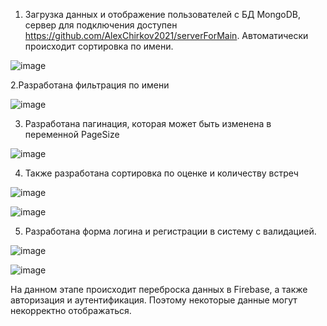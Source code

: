 1. Загрузка данных и отображение пользователей с БД MongoDB, сервер для подключения доступен https://github.com/AlexChirkov2021/serverForMain.
Автоматически происходит сортировка по имени.

![image](https://user-images.githubusercontent.com/83139924/177537740-ae8750b4-35bd-43c4-9c91-127e6d8e741d.png)

2.Разработана фильтрация по имени

![image](https://user-images.githubusercontent.com/83139924/177538111-78d1d30b-9d7a-4530-a7bf-484c78cbf7a9.png)

3. Разработана пагинация, которая может быть изменена в переменной PageSize

![image](https://user-images.githubusercontent.com/83139924/177538289-4fe31dcb-064e-4202-9554-a7465ce27e4f.png)

4. Также разработана сортировка по оценке и количеству встреч

![image](https://user-images.githubusercontent.com/83139924/177538371-7fd0484a-942f-458b-aee5-cb1c0dbc7adf.png)

![image](https://user-images.githubusercontent.com/83139924/177538398-aee0485a-2a11-429c-ac5e-8fc0adaed5b4.png)

5. Разработана форма логина и регистрации в систему с валидацией.

![image](https://user-images.githubusercontent.com/83139924/177538466-9d28fa39-6210-409b-a788-0eea41da89b7.png)

![image](https://user-images.githubusercontent.com/83139924/177538550-dbae5434-90a7-40c1-aa55-11215739fb9f.png)

На данном этапе происходит переброска данных в Firebase, а также авторизация и аутентификация. Поэтому некоторые данные могут некорректно отображаться.
